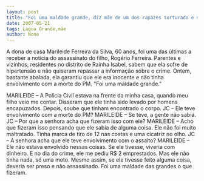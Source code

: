 ```yaml
---
layout: post
title: "Foi uma maldade grande, diz mãe de um dos rapazes torturado e morto"
date: 2007-05-21
tags: Lagoa Grande,mãe
author: None
---
```


A dona de casa Marileide Ferreira da Silva, 60 anos, foi uma das &uacute;ltimas a receber a not&iacute;cia do assassinato do filho, Rog&eacute;rio Ferreira. Parentes e vizinhos, residentes no distrito de Rainha Isabel, sabem que ela sofre de hipertens&atilde;o e n&atilde;o quiseram repassar a informa&ccedil;&atilde;o sobre o crime. Ontem, bastante abalada, ela garantiu que ele era inocente e n&atilde;o tinha envolvimento com a morte do PM. &quot;Foi uma maldade grande.&quot;

MARILEIDE &ndash; A Pol&iacute;cia Civil estava na frente da minha casa, quando meu filho veio me contar. Disseram que ele tinha sido levado por homens encapuzados. Depois, soube que tinham encontrado o corpo.
JC &ndash; Ele teve envolvimento com a morte do PM?
MARILEIDE &ndash; Se teve, a gente n&atilde;o sabia.
JC &ndash; Por que a senhora acha que fizeram isso com ele?
MARILEIDE &ndash; Acho que fizeram isso pensando que ele sabia de alguma coisa. Ele n&atilde;o foi muito maltratado. Tinha marca de tiro de 12 nas costas e uma cicatriz no olho.
JC &ndash; A senhora acha que ele teve envolvimento com o assalto?
MARILEIDE &ndash; Ele n&atilde;o estava envolvido nessas coisas. Se ele tivesse, viveria com dinheiro. E no dia do crime, ele me pediu R$ 2 emprestados. Mas ele n&atilde;o tinha nada, s&oacute; uma moto. Mesmo assim, se ele tivesse feito alguma coisa, deveria ser preso e n&atilde;o assassinado. Foi uma maldade das grandes o que fizeram.
&nbsp;
&nbsp;
 